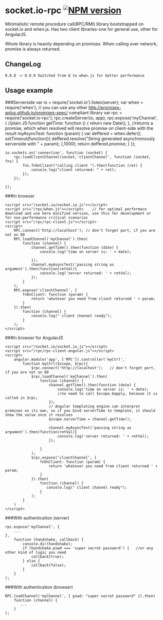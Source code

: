 # socket.io-rpc  [![NPM version](https://badge.fury.io/js/socket.io-rpc.png)](http://badge.fury.io/js/socket.io-rpc)

Minimalistic remote procedure call(RPC/RMI) library bootstrapped on socket.io and when.js. Has two client libraries-one for general use, other for AngularJS.

Whole library is heavily depending on promises. When calling over network, promise is always returned.


## ChangeLog
    0.0.8 -> 0.0.9 Switched from Q to when.js for better performance


## Usage example


###Serverside
    var io = require('socket.io').listen(server);
    var when = require('when'); // you can use any other http://promises-aplus.github.io/promises-spec/ compliant library
    var rpc = require('socket.io-rpc');
    rpc.createServer(io, app);
    rpc.expose('myChannel', {
        //plain JS function
        getTime: function () {
            return new Date();
        },
        //returns a promise, which when resolved will resolve promise on client-side with the result
        myAsyncTest: function (param) {
            var deffered = when.defer();
            setTimeout(function(){
                deffered.resolve("String generated asynchronously serverside with " + param);
            },1000);
            return deffered.promise;
        }
    });


    io.sockets.on('connection', function (socket) {
        rpc.loadClientChannel(socket,'clientChannel', function (socket, fns) {
            fns.fnOnClient("calling client ").then(function (ret) {
                console.log("client returned: " + ret);
            });
        });

    });


###In browser

    <script src="/socket.io/socket.io.js"></script>
    <script src="/rpc/when.js"></script>    // for optimal performace download and use here minified version, use this for development or for non-performance critical scenarios
    <script src="/rpc/rpc-client.js"></script>
    <script>
        RPC.connect('http://localhost'); // don't forget port, if you are not on 80
        RPC.loadChannel('myChannel').then(
            function (channel) {
                channel.getTime().then(function (date) {
                    console.log('time on server is: ' + date);

                });
                channel.myAsyncTest('passing string as argument').then(function(retVal){
                    console.log('server returned: ' + retVal);
                });
            }
        );
        RPC.expose('clientChannel', {
            fnOnClient: function (param) {
                return 'whatever you need from client returned ' + param;
            }
        }).then(
            function (channel) {
                console.log(" client channel ready");
            }
        );
    </script>


###In browser for AngularJS

    <script src="/socket.io/socket.io.js"></script>
    <script src="/rpc/rpc-client-angular.js"></script>
    <script>
        angular.module('app', ['RPC']).controller('myCtrl', 
            function myCtrl($scope, $rpc){
                $rpc.connect('http://localhost');   // don't forget port, if you are not on 80
                $rpc.loadChannel('myChannel').then(
                    function (channel) {
                        channel.getTime().then(function (date) {
                            console.log('time on server is: ' + date);
                            //no need to call $scope.$apply, because it is called in $rpc;
                        });
                        // Angular templating engine can interpret promises on its own, so if you bind serverTime to template, it should show the value once it resolves
                        $scope.serverTime = channel.getTime();
                        
                        channel.myAsyncTest('passing string as argument').then(function(retVal){
                            console.log('server returned: ' + retVal);
                        });
                        
                    }
                );
                $rpc.expose('clientChannel', {
                    fnOnClient: function (param) {
                        return 'whatever you need from client returned ' + param;
                    }
                }).then(
                    function (channel) {
                       console.log(" client channel ready");
                    }
                );
            }
        )
    </script>


###With authentication (server)

    rpc.expose('myChannel', {
        ...
    },
        function (handshake, callback) {
            console.dir(handshake);
            if (handshake.pswd === 'super secret password') {   //or any other kind of logic you need
                callback(true);
            } else {
                callback(false);
            }
        }
    );


###With authentication (browser)

    RPC.loadChannel('myChannel', { pswd: "super secret password" }).then(
        function (channel) {
           ...
        }
    );

